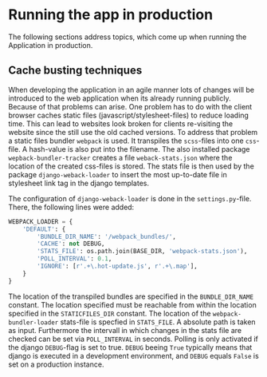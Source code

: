 # Running the app in production
The following sections address topics, which come up when running the Application in production.

## Cache busting techniques
When developing the application in an agile manner lots of changes will be introduced to the web application when its already running publicly. Because of that problems can arise. One problem has to do with the client browser caches static files (javascript/stylesheet-files) to reduce loading time. This can lead to websites look broken for clients re-visiting the website since the still use the old cached versions. 
To address that problem a static files bundler `webpack` is used. It transpiles the `scss`-files into one `css`-file. A hash-value is also put into the filename. The also installed package `wepback-bundler-tracker` creates a file `weback-stats.json` where the location of the created css-files is stored. The stats file is then used by the package `django-weback-loader` to insert the most up-to-date file in stylesheet link tag in the django templates.

The configuration of `django-weback-loader` is done in the `settings.py`-file. There, the following lines were added:
```python
WEBPACK_LOADER = {
    'DEFAULT': {
        'BUNDLE_DIR_NAME': '/webpack_bundles/',
        'CACHE': not DEBUG,
        'STATS_FILE': os.path.join(BASE_DIR, 'webpack-stats.json'),
        'POLL_INTERVAL': 0.1,
        'IGNORE': [r'.+\.hot-update.js', r'.+\.map'],
    }
}
```
The location of the transpiled bundles are specified in the `BUNDLE_DIR_NAME` constant. The location specified must be reachable from within the location specified in the `STATICFILES_DIR` constant.
The location of the `webpack-bundler-loader` stats-file is specfied in `STATS_FILE`. A absolute path is taken as input. Furthermore the intervall in which changes in the stats file are checked can be set via `POLL_INTERVAL` in seconds. Polling is only activated if the django `DEBUG`-flag is set to true. `DEBUG` beeing `True` typically means that django is executed in a development environment, and `DEBUG` equals `False` is set on a production instance.  



